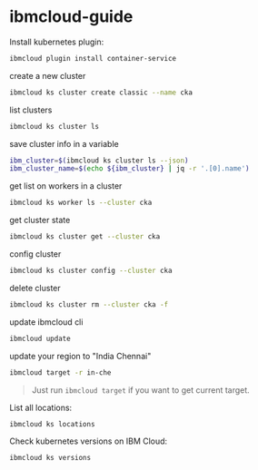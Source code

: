 # ibmcloud-guide

Install kubernetes plugin:
```bash
ibmcloud plugin install container-service
```

create a new cluster
```bash
ibmcloud ks cluster create classic --name cka
```

list clusters
```bash
ibmcloud ks cluster ls
```

save cluster info in a variable
```bash
ibm_cluster=$(ibmcloud ks cluster ls --json)
ibm_cluster_name=$(echo ${ibm_cluster} | jq -r '.[0].name')
```

get list on workers in a cluster
```bash
ibmcloud ks worker ls --cluster cka
```

get cluster state
```bash
ibmcloud ks cluster get --cluster cka
```

config cluster
```bash
ibmcloud ks cluster config --cluster cka
```

delete cluster
```bash
ibmcloud ks cluster rm --cluster cka -f
```

update ibmcloud cli
```bash
ibmcloud update
```

update your region to "India Chennai"
```bash
ibmcloud target -r in-che
```
> Just run `ibmcloud target` if you want to get current target.

List all locations:
```bash
ibmcloud ks locations
```

Check kubernetes versions on IBM Cloud:
```bash
ibmcloud ks versions
```
